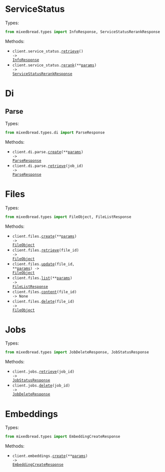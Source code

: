 # ServiceStatus

Types:

```python
from mixedbread.types import InfoResponse, ServiceStatusRerankResponse
```

Methods:

- <code title="get /">client.service_status.<a href="./src/mixedbread/resources/service_status.py">retrieve</a>() -> <a href="./src/mixedbread/types/info_response.py">InfoResponse</a></code>
- <code title="post /v1/v1/reranking">client.service_status.<a href="./src/mixedbread/resources/service_status.py">rerank</a>(\*\*<a href="src/mixedbread/types/service_status_rerank_params.py">params</a>) -> <a href="./src/mixedbread/types/service_status_rerank_response.py">ServiceStatusRerankResponse</a></code>

# Di

## Parse

Types:

```python
from mixedbread.types.di import ParseResponse
```

Methods:

- <code title="post /v1/document-intelligence/parse">client.di.parse.<a href="./src/mixedbread/resources/di/parse.py">create</a>(\*\*<a href="src/mixedbread/types/di/parse_create_params.py">params</a>) -> <a href="./src/mixedbread/types/di/parse_response.py">ParseResponse</a></code>
- <code title="get /v1/document-intelligence/parse/{job_id}">client.di.parse.<a href="./src/mixedbread/resources/di/parse.py">retrieve</a>(job_id) -> <a href="./src/mixedbread/types/di/parse_response.py">ParseResponse</a></code>

# Files

Types:

```python
from mixedbread.types import FileObject, FileListResponse
```

Methods:

- <code title="post /v1/files">client.files.<a href="./src/mixedbread/resources/files.py">create</a>(\*\*<a href="src/mixedbread/types/file_create_params.py">params</a>) -> <a href="./src/mixedbread/types/file_object.py">FileObject</a></code>
- <code title="get /v1/files/{file_id}">client.files.<a href="./src/mixedbread/resources/files.py">retrieve</a>(file_id) -> <a href="./src/mixedbread/types/file_object.py">FileObject</a></code>
- <code title="put /v1/files/{file_id}">client.files.<a href="./src/mixedbread/resources/files.py">update</a>(file_id, \*\*<a href="src/mixedbread/types/file_update_params.py">params</a>) -> <a href="./src/mixedbread/types/file_object.py">FileObject</a></code>
- <code title="get /v1/files">client.files.<a href="./src/mixedbread/resources/files.py">list</a>(\*\*<a href="src/mixedbread/types/file_list_params.py">params</a>) -> <a href="./src/mixedbread/types/file_list_response.py">FileListResponse</a></code>
- <code title="get /v1/files/{file_id}/content">client.files.<a href="./src/mixedbread/resources/files.py">content</a>(file_id) -> None</code>
- <code title="delete /v1/files/{file_id}">client.files.<a href="./src/mixedbread/resources/files.py">delete</a>(file_id) -> <a href="./src/mixedbread/types/file_object.py">FileObject</a></code>

# Jobs

Types:

```python
from mixedbread.types import JobDeleteResponse, JobStatusResponse
```

Methods:

- <code title="get /v1/jobs/{job_id}">client.jobs.<a href="./src/mixedbread/resources/jobs.py">retrieve</a>(job_id) -> <a href="./src/mixedbread/types/job_status_response.py">JobStatusResponse</a></code>
- <code title="delete /v1/jobs/{job_id}">client.jobs.<a href="./src/mixedbread/resources/jobs.py">delete</a>(job_id) -> <a href="./src/mixedbread/types/job_delete_response.py">JobDeleteResponse</a></code>

# Embeddings

Types:

```python
from mixedbread.types import EmbeddingCreateResponse
```

Methods:

- <code title="post /v1/embeddings">client.embeddings.<a href="./src/mixedbread/resources/embeddings.py">create</a>(\*\*<a href="src/mixedbread/types/embedding_create_params.py">params</a>) -> <a href="./src/mixedbread/types/embedding_create_response.py">EmbeddingCreateResponse</a></code>
